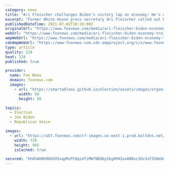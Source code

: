 ```yaml
---
category: news
title: "Ari Fleischer challenges Biden's victory lap on economy: He's a 'Trojan horse with a script'"
excerpt: "Former White House press secretary Ari Fleischer called out President Biden Friday for taking a victory lap on the better-than-expected June jobs report and crediting his administration's economic agenda for the strongest hiring gain in 10 months."
publishedDateTime: 2021-07-02T18:26:00Z
originalUrl: "https://www.foxnews.com/media/ari-fleischer-biden-economy-trojan-horse-with-script"
webUrl: "https://www.foxnews.com/media/ari-fleischer-biden-economy-trojan-horse-with-script"
ampWebUrl: "https://www.foxnews.com/media/ari-fleischer-biden-economy-trojan-horse-with-script.amp"
cdnAmpWebUrl: "https://www-foxnews-com.cdn.ampproject.org/c/s/www.foxnews.com/media/ari-fleischer-biden-economy-trojan-horse-with-script.amp"
type: article
quality: 124
heat: 124
published: true

provider:
  name: Fox News
  domain: foxnews.com
  images:
    - url: "https://smartableai.github.io/election/assets/images/organizations/foxnews.com-50x50.jpg"
      width: 50
      height: 50

topics:
  - Election
  - Joe Biden
  - Republican Voice

images:
  - url: "https://a57.foxnews.com/cf-images.us-east-1.prod.boltdns.net/v1/static/694940094001/4a64119f-1abd-4346-98e2-1b3ff777a05f/a790245a-7083-4465-b173-0a834fc862fe/1280x720/match/720/405/image.jpg?ve=1&tl=1"
    width: 720
    height: 405
    isCached: true

secured: "hh6hAH8H9bHSO5xqpMzPCQqimTiMW7N8Qby2bgkM4IoxAN8sLSOv3sF3SNebQbq7r1xkQgwc+u3TpGdKTPw0NoaIj+w1mOPSmNF888Y9MBt46JNK7+5uuzoRnQSTKbjQkoR4qhRTXdwSqsp/xslbuR2HdQhDFX+etQPTWvdkFc2bGNq0cOooi4x76D4lpgiCbwNG3rM/AqMzvBqFYFDnhQuuXkxSygOzMhwHExknWEGekoy82VkmMo5DRWBsZGNghWFTxdF7czOk773oreUBBvP9RArACvodS7pO2c2JrkLImkweGtXVBsK6x5WaBEq37pnZJb6eEnH8aRvsV7+esTdcmDfv9DGR1Bu70PtWXsc=;QSnTu0WsdomrHFodFEQwrw=="
---
```


